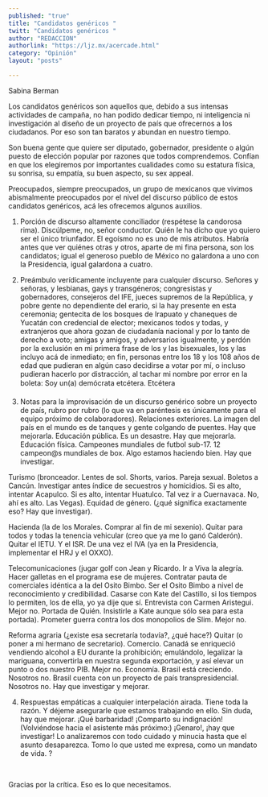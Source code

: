 ```yaml
---
published: "true"
title: "Candidatos genéricos "
twitt: "Candidatos genéricos "
author: "REDACCION"
authorlink: "https://ljz.mx/acercade.html"
category: "Opinión"
layout: "posts"

---
```



  Sabina Berman



Los candidatos genéricos son aquellos que, debido a sus intensas actividades de campaña, no han podido dedicar tiempo, ni inteligencia ni investigación al diseño de un proyecto de país que ofrecernos a los ciudadanos. Por eso son tan baratos y abundan en nuestro tiempo.  

  Son buena gente que quiere ser diputado, gobernador, presidente o algún puesto de elección popular por razones que todos comprendemos. Confían en que los elegiremos por importantes cualidades como su estatura física, su sonrisa, su empatía, su buen aspecto, su sex appeal.



  Preocupados, siempre preocupados, un grupo de mexicanos que vivimos abismalmente preocupados por el nivel del discurso público de estos candidatos genéricos, acá les ofrecemos algunos auxilios.



  1. Porción de discurso altamente conciliador (respétese la candorosa rima). Discúlpeme, no, señor conductor. Quién le ha dicho que yo quiero ser el único triunfador. El egoísmo no es uno de mis atributos. Habría antes que ver quiénes otras y otros, aparte de mi fina persona, son los candidatos; igual el generoso pueblo de México no galardona a uno con la Presidencia, igual galardona a cuatro.



  2. Preámbulo verídicamente incluyente para cualquier discurso. Señores y señoras, y lesbianas, gays y transgéneros; congresistas y gobernadores, consejeros del IFE, jueces supremos de la República, y pobre gente no dependiente del erario, si la hay presente en esta ceremonia; gentecita de los bosques de Irapuato y chaneques de Yucatán con credencial de elector; mexicanos todos y todas, y extranjeros que ahora gozan de ciudadanía nacional y por lo tanto de derecho a voto; amigas y amigos, y adversarios igualmente, y perdón por la exclusión en mi primera frase de los y las bisexuales, los y las incluyo acá de inmediato; en fin, personas entre los 18 y los 108 años de edad que pudieran en algún caso decidirse a votar por mí, o incluso pudieran hacerlo por distracción, al tachar mi nombre por error en la boleta: Soy un(a) demócrata etcétera. Etcétera



  3. Notas para la improvisación de un discurso genérico sobre un proyecto de país, rubro por rubro (lo que va en paréntesis es únicamente para el equipo próximo de colaboradores). Relaciones exteriores. La imagen del país en el mundo es de tanques y gente colgando de puentes. Hay que mejorarla. Educación pública. Es un desastre. Hay que mejorarla. Educación física. Campeones mundiales de futbol sub-17. 12 campeon@s mundiales de box. Algo estamos haciendo bien. Hay que investigar.



  Turismo (bronceador. Lentes de sol. Shorts, varios. Pareja sexual. Boletos a Cancún. Investigar antes índice de secuestros y homicidios. Si es alto, intentar Acapulco. Si es alto, intentar Huatulco. Tal vez ir a Cuernavaca. No, ahí es alto. Las Vegas). Equidad de género. (¿qué significa exactamente eso? Hay que investigar).



  Hacienda (la de los Morales. Comprar al fin de mi sexenio). Quitar para todos y todas la tenencia vehicular (creo que ya me lo ganó Calderón). Quitar el IETU. Y el ISR. De una vez el IVA (ya en la Presidencia, implementar el HRJ y el OXXO).



  Telecomunicaciones (jugar golf con Jean y Ricardo. Ir a Viva la alegría. Hacer galletas en el programa ese de mujeres. Contratar pauta de comerciales idéntica a la del Osito Bimbo. Ser el Osito Bimbo a nivel de reconocimiento y credibilidad. Casarse con Kate del Castillo, si los tiempos lo permiten, los de ella, yo ya dije que sí. Entrevista con Carmen Aristegui. Mejor no. Portada de Quién. Insistirle a Kate aunque sólo sea para esta portada). Prometer guerra contra los dos monopolios de Slim. Mejor no.



  Reforma agraria (¿existe esa secretaría todavía?, ¿qué hace?) Quitar (o poner a mi hermano de secretario). Comercio. Canadá se enriqueció vendiendo alcohol a EU durante la prohibición; emulándolo, legalizar la mariguana, convertirla en nuestra segunda exportación, y así elevar un punto o dos nuestro PIB. Mejor no. Economía. Brasil está creciendo. Nosotros no. Brasil cuenta con un proyecto de país transpresidencial. Nosotros no. Hay que investigar y mejorar.



  4. Respuestas empáticas a cualquier interpelación airada. Tiene toda la razón. Y déjeme asegurarle que estamos trabajando en ello. Sin duda, hay que mejorar. ¡Qué barbaridad! ¡Comparto su indignación! (Volviéndose hacia el asistente más próximo:) ¡Genaro!, ¡hay que investigar! Lo analizaremos con todo cuidado y minucia hasta que el asunto desaparezca. Tomo lo que usted me expresa, como un mandato de vida. ?



   



  Gracias por la crítica. Eso es lo que necesitamos.

